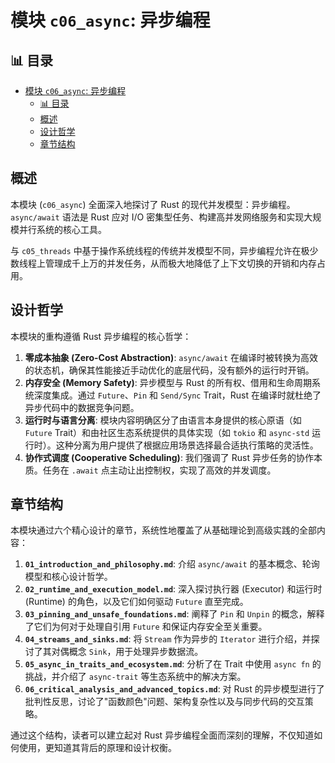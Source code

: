 ﻿# 模块 `c06_async`: 异步编程

## 📊 目录

- [模块 `c06_async`: 异步编程](#模块-c06_async-异步编程)
  - [📊 目录](#-目录)
  - [概述](#概述)
  - [设计哲学](#设计哲学)
  - [章节结构](#章节结构)

## 概述

本模块 (`c06_async`) 全面深入地探讨了 Rust 的现代并发模型：异步编程。`async/await` 语法是 Rust 应对 I/O 密集型任务、构建高并发网络服务和实现大规模并行系统的核心工具。

与 `c05_threads` 中基于操作系统线程的传统并发模型不同，异步编程允许在极少数线程上管理成千上万的并发任务，从而极大地降低了上下文切换的开销和内存占用。

## 设计哲学

本模块的重构遵循 Rust 异步编程的核心哲学：

1. **零成本抽象 (Zero-Cost Abstraction)**: `async/await` 在编译时被转换为高效的状态机，确保其性能接近手动优化的底层代码，没有额外的运行时开销。
2. **内存安全 (Memory Safety)**: 异步模型与 Rust 的所有权、借用和生命周期系统深度集成。通过 `Future`、`Pin` 和 `Send/Sync` Trait，Rust 在编译时就杜绝了异步代码中的数据竞争问题。
3. **运行时与语言分离**: 模块内容明确区分了由语言本身提供的核心原语（如 `Future` Trait）和由社区生态系统提供的具体实现（如 `tokio` 和 `async-std` 运行时）。这种分离为用户提供了根据应用场景选择最合适执行策略的灵活性。
4. **协作式调度 (Cooperative Scheduling)**: 我们强调了 Rust 异步任务的协作本质。任务在 `.await` 点主动让出控制权，实现了高效的并发调度。

## 章节结构

本模块通过六个精心设计的章节，系统性地覆盖了从基础理论到高级实践的全部内容：

1. **`01_introduction_and_philosophy.md`**: 介绍 `async/await` 的基本概念、轮询模型和核心设计哲学。
2. **`02_runtime_and_execution_model.md`**: 深入探讨执行器 (Executor) 和运行时 (Runtime) 的角色，以及它们如何驱动 `Future` 直至完成。
3. **`03_pinning_and_unsafe_foundations.md`**: 阐释了 `Pin` 和 `Unpin` 的概念，解释了它们为何对于处理自引用 `Future` 和保证内存安全至关重要。
4. **`04_streams_and_sinks.md`**: 将 `Stream` 作为异步的 `Iterator` 进行介绍，并探讨了其对偶概念 `Sink`，用于处理异步数据流。
5. **`05_async_in_traits_and_ecosystem.md`**: 分析了在 Trait 中使用 `async fn` 的挑战，并介绍了 `async-trait` 等生态系统中的解决方案。
6. **`06_critical_analysis_and_advanced_topics.md`**: 对 Rust 的异步模型进行了批判性反思，讨论了"函数颜色"问题、架构复杂性以及与同步代码的交互策略。

通过这个结构，读者可以建立起对 Rust 异步编程全面而深刻的理解，不仅知道如何使用，更知道其背后的原理和设计权衡。
